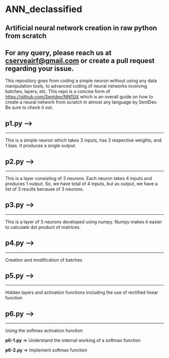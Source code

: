 # ANN_declassified
Artificial neural network creation in raw python from scratch
-----------
For any query, please reach us at cserveairf@gmail.com or create a pull request regarding your issue.
-----------
This repository goes from coding a simple neuron without using any data manipulation tools, to advanced coding of neural networks involving batches, layers, etc. This repo is a concise form of https://github.com/Sentdex/NNfSiX which is an overall guide on how to create a neural network from scratch in almost any language by SentDex. Be sure to check it out.

## p1.py -->
---------
This is a simple neuron which takes 3 inputs, has 3 respective weights, and 1 bias. It produces a single output.

## p2.py -->
--------
This is a layer consisting of 3 neurons. Each neuron takes 4 inputs and produces 1 output. So, we have total of 4 inputs, but as output, we have a list of 3 results because of 3 neurons.

## p3.py -->
--------
This is a layer of 3 neurons developed using numpy. Numpy makes it easier to calculate dot product of matrices.

## p4.py -->
--------
Creation and modification of batches

## p5.py -->
--------
Hidden layers and activation functions including the use of rectified linear function

## p6.py -->
--------
Using the softmax activation function 

**p6-1.py** => Understand the internal working of a softmax function 

**p6-2.py** => Implement softmax function
